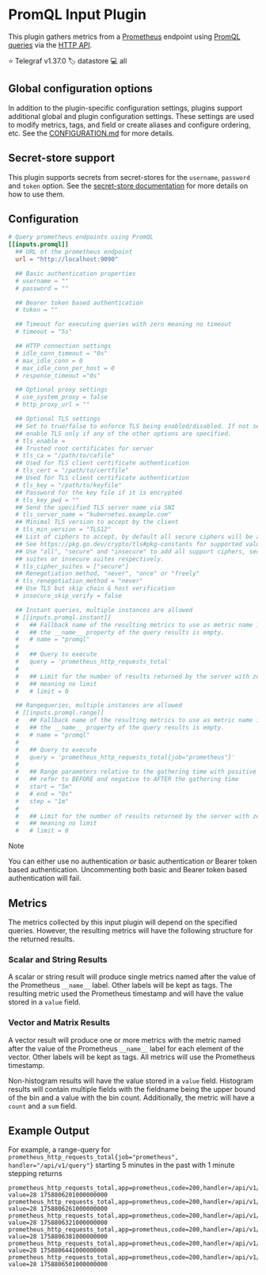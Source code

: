 # PromQL Input Plugin

This plugin gathers metrics from a [Prometheus][prometheus] endpoint using
[PromQL queries][promql] via the [HTTP API][http_api].

⭐ Telegraf v1.37.0
🏷️ datastore
💻 all

[prometheus]: https://prometheus.io/
[promql]: https://prometheus.io/docs/prometheus/latest/querying/basics/
[http_api]: https://prometheus.io/docs/prometheus/latest/querying/api/

## Global configuration options <!-- @/docs/includes/plugin_config.md -->

In addition to the plugin-specific configuration settings, plugins support
additional global and plugin configuration settings. These settings are used to
modify metrics, tags, and field or create aliases and configure ordering, etc.
See the [CONFIGURATION.md][CONFIGURATION.md] for more details.

[CONFIGURATION.md]: ../../../docs/CONFIGURATION.md#plugins

## Secret-store support

This plugin supports secrets from secret-stores for the `username`, `password`
and `token` option. See the [secret-store documentation][SECRETSTORE] for
more details on how to use them.

[SECRETSTORE]: ../../../docs/CONFIGURATION.md#secret-store-secrets

## Configuration

```toml @sample.conf
# Query prometheus endpoints using PromQL
[[inputs.promql]]
  ## URL of the prometheus endpoint
  url = "http://localhost:9090"

  ## Basic authentication properties
  # username = ""
  # password = ""

  ## Bearer token based authentication
  # token = ""

  ## Timeout for executing queries with zero meaning no timeout
  # timeout = "5s"

  ## HTTP connection settings
  # idle_conn_timeout = "0s"
  # max_idle_conn = 0
  # max_idle_conn_per_host = 0
  # response_timeout ="0s"

  ## Optional proxy settings
  # use_system_proxy = false
  # http_proxy_url = ""

  ## Optional TLS settings
  ## Set to true/false to enforce TLS being enabled/disabled. If not set,
  ## enable TLS only if any of the other options are specified.
  # tls_enable =
  ## Trusted root certificates for server
  # tls_ca = "/path/to/cafile"
  ## Used for TLS client certificate authentication
  # tls_cert = "/path/to/certfile"
  ## Used for TLS client certificate authentication
  # tls_key = "/path/to/keyfile"
  ## Password for the key file if it is encrypted
  # tls_key_pwd = ""
  ## Send the specified TLS server name via SNI
  # tls_server_name = "kubernetes.example.com"
  ## Minimal TLS version to accept by the client
  # tls_min_version = "TLS12"
  ## List of ciphers to accept, by default all secure ciphers will be accepted
  ## See https://pkg.go.dev/crypto/tls#pkg-constants for supported values.
  ## Use "all", "secure" and "insecure" to add all support ciphers, secure
  ## suites or insecure suites respectively.
  # tls_cipher_suites = ["secure"]
  ## Renegotiation method, "never", "once" or "freely"
  # tls_renegotiation_method = "never"
  ## Use TLS but skip chain & host verification
  # insecure_skip_verify = false

  ## Instant queries, multiple instances are allowed
  # [[inputs.promql.instant]]
  #   ## Fallback name of the resulting metrics to use as metric name in case
  #   ## the __name__ property of the query results is empty.
  #   # name = "promql"
  #
  #   ## Query to execute
  #   query = 'prometheus_http_requests_total'
  #
  #   ## Limit for the number of results returned by the server with zero
  #   ## meaning no limit
  #   # limit = 0

  ## Rangequeries, multiple instances are allowed
  # [[inputs.promql.range]]
  #   ## Fallback name of the resulting metrics to use as metric name in case
  #   ## the __name__ property of the query results is empty.
  #   # name = "promql"
  #
  #   ## Query to execute
  #   query = 'prometheus_http_requests_total{job="prometheus"}'
  #
  #   ## Range parameters relative to the gathering time with positive values
  #   ## refer to BEFORE and negative to AFTER the gathering time
  #   start = "5m"
  #   # end = "0s"
  #   step = "1m"
  #
  #   ## Limit for the number of results returned by the server with zero
  #   ## meaning no limit
  #   # limit = 0
```

> [!NOTE]
> You can either use no authentication _or_ basic authentication _or_ Bearer
> token based authentication. Uncommenting both basic and Bearer token based
> authentication will fail.

## Metrics

The metrics collected by this input plugin will depend on the specified queries.
However, the resulting metrics will have the following structure for the
returned results.

### Scalar and String Results

A scalar or string result will produce single metrics named after the value of
the Prometheus `__name__` label. Other labels will be kept as tags. The
resulting metric used the Prometheus timestamp and will have the value stored in
a `value` field.

### Vector and Matrix Results

A vector result will produce one or more metrics with the metric named after the
value of the Prometheus `__name__` label for each element of the vector. Other
labels will be kept as tags. All metrics will use the Prometheus timestamp.

Non-histogram results will have the value stored in a `value` field. Histogram
results will contain multiple fields with the fieldname being the upper bound
of the bin and a value with the bin count. Additionally, the metric will have a
`count` and a `sum` field.

## Example Output

For example, a range-query for
`prometheus_http_requests_total{job="prometheus", handler="/api/v1/query"}`
starting 5 minutes in the past with 1 minute stepping returns

```text
prometheus_http_requests_total,app=prometheus,code=200,handler=/api/v1/query,instance=localhost:9090,job=prometheus value=28 1758806201000000000
prometheus_http_requests_total,app=prometheus,code=200,handler=/api/v1/query,instance=localhost:9090,job=prometheus value=28 1758806261000000000
prometheus_http_requests_total,app=prometheus,code=200,handler=/api/v1/query,instance=localhost:9090,job=prometheus value=28 1758806321000000000
prometheus_http_requests_total,app=prometheus,code=200,handler=/api/v1/query,instance=localhost:9090,job=prometheus value=28 1758806381000000000
prometheus_http_requests_total,app=prometheus,code=200,handler=/api/v1/query,instance=localhost:9090,job=prometheus value=28 1758806441000000000
prometheus_http_requests_total,app=prometheus,code=200,handler=/api/v1/query,instance=localhost:9090,job=prometheus value=28 1758806501000000000
```
